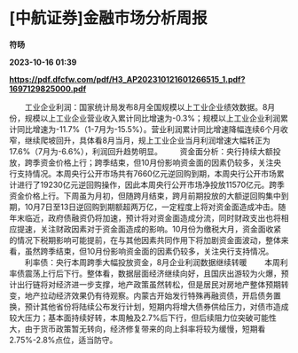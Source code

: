 # [中航证券]金融市场分析周报
**符旸**

**2023-10-16 01:39**

**https://pdf.dfcfw.com/pdf/H3_AP202310121601266515_1.pdf?1697129825000.pdf**

　　工业企业利润：国家统计局发布8月全国规模以上工业企业绩效数据。8月份，规模以上工业企业营业收入累计同比增速为-0.3%；规模以上工业企业利润累计同比增速为-11.7%（1-7月为-15.5%）。营业利润累计同比增速降幅连续6个月收窄，继续爬坡回升，具体看8月当月，规上工业企业当月利润增速大幅转正为17.6%（7月为-6.6%），利润回升趋势明显。 　　资金面分析：央行持续大额投放，跨季资金价格上行；跨季结束，但10月份影响资金面的因素仍较多，关注央行支持情况。本周央行公开市场共有7660亿元逆回购到期，本周央行公开市场累计进行了19230亿元逆回购操作，因此本周央行公开市场净投放11570亿元。跨季资金价格上行。下周虽为月初，但随跨月结束，跨月前期投放的大额逆回购集中到期，10月7日至13日逆回购到期额超两万亿，一定程度上将对资金面造成冲击。随年末临近，政府债融资仍将加速，预计将对资金面造成分流，同时财政支出也将相应提速，关注财政因素对于资金面造成的影响。10月份为缴税大月，资金面收紧的情况下税期影响可能提前，在与其他因素共同作用下将加剧资金面波动，整体来看，虽然跨季结束，但10月份影响资金面的因素仍较多，关注央行支持情况。 　　利率债：央行本周跨季大幅投放资金，8月企业利润数据继续转暖 　　本周利率债震荡上行后下行。整体看，数据层面经济继续向好，且国庆出游较为火爆，预计出行链将对经济进一步支撑，地产政策虽然转松，但是居民对房地产整体预期转变，地产拉动经济效果仍有待观察。内蒙古开始发行特殊再融资债，开启债务置换，预计其他省份将陆续公布发行计划，短期内将增大债券供给压力，对债市造成较大压力；基本面持续好转，本周触及2.7%后下行，但后续阻力位突破可能性大，由于货币政策暂无转向，经济修复带来的向上斜率将较为缓慢，短期看2.75%-2.8%点位，适当防守。